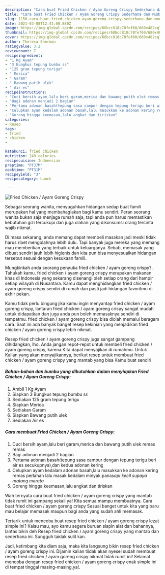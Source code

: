 ```yaml
---
description: "Cara buat Fried Chicken / Ayam Goreng Crispy Sederhana dan Mudah Dibuat"
title: "Cara buat Fried Chicken / Ayam Goreng Crispy Sederhana dan Mudah Dibuat"
slug: 1150-cara-buat-fried-chicken-ayam-goreng-crispy-sederhana-dan-mudah-dibuat
date: 2021-03-08T12:43:08.880Z
image: https://img-global.cpcdn.com/recipes/68bcc818c78fef60/680x482cq70/fried-chicken-ayam-goreng-crispy-foto-resep-utama.jpg
thumbnail: https://img-global.cpcdn.com/recipes/68bcc818c78fef60/680x482cq70/fried-chicken-ayam-goreng-crispy-foto-resep-utama.jpg
cover: https://img-global.cpcdn.com/recipes/68bcc818c78fef60/680x482cq70/fried-chicken-ayam-goreng-crispy-foto-resep-utama.jpg
author: Theresa Sherman
ratingvalue: 3.2
reviewcount: 7
recipeingredient:
- "1 Kg Ayam"
- "3 Bungkus tepung bumbu ss"
- "125 gram tepung terigu"
- " Merica"
- " Garam"
- " Bawang putih ulek"
- " Air es"
recipeinstructions:
- "Cuci bersih ayam,lalu beri garam,merica dan bawang putih ulek remas remas"
- "Bagi adonan menjadi 2 bagian"
- "Pertama adonan basah(tepung sasa campur dengan tepung terigu beri air es secukupnya),dan kedua adonan kering"
- "Celupkan ayam kedalam adonan basah,lalu masukkan ke adonan kering remas perlahan lalu masak kedalam minyak panas*api kecil supaya matang merata*"
- "Goreng hingga keemasan,lalu angkat dan tiriskan"
categories:
- Resep
tags:
- fried
- chicken
- 

katakunci: fried chicken  
nutrition: 240 calories
recipecuisine: Indonesian
preptime: "PT37M"
cooktime: "PT31M"
recipeyield: "3"
recipecategory: Lunch

---
```



![Fried Chicken / Ayam Goreng Crispy](https://img-global.cpcdn.com/recipes/68bcc818c78fef60/680x482cq70/fried-chicken-ayam-goreng-crispy-foto-resep-utama.jpg)

Sebagai seorang wanita, menyuguhkan hidangan sedap buat famili merupakan hal yang membahagiakan bagi kamu sendiri. Peran seorang  wanita bukan saja menjaga rumah saja, tapi anda pun harus memastikan kebutuhan gizi tercukupi dan juga olahan yang dikonsumsi orang tercinta wajib nikmat.

Di masa  sekarang, anda memang dapat membeli masakan jadi meski tidak harus ribet mengolahnya lebih dulu. Tapi banyak juga mereka yang memang mau memberikan yang terbaik untuk keluarganya. Sebab, memasak yang dibuat sendiri jauh lebih higienis dan kita pun bisa menyesuaikan hidangan tersebut sesuai dengan kesukaan famili. 



Mungkinkah anda seorang penyuka fried chicken / ayam goreng crispy?. Tahukah kamu, fried chicken / ayam goreng crispy merupakan makanan khas di Indonesia yang sekarang disenangi oleh setiap orang dari hampir setiap wilayah di Nusantara. Kamu dapat menghidangkan fried chicken / ayam goreng crispy sendiri di rumah dan pasti jadi hidangan favoritmu di akhir pekan.

Kamu tidak perlu bingung jika kamu ingin menyantap fried chicken / ayam goreng crispy, lantaran fried chicken / ayam goreng crispy sangat mudah untuk didapatkan dan juga anda pun boleh memasaknya sendiri di tempatmu. fried chicken / ayam goreng crispy bisa diolah memalui beragam cara. Saat ini ada banyak banget resep kekinian yang menjadikan fried chicken / ayam goreng crispy lebih nikmat.

Resep fried chicken / ayam goreng crispy juga sangat gampang dihidangkan, lho. Anda jangan repot-repot untuk membeli fried chicken / ayam goreng crispy, karena Kita dapat menyajikan di rumahmu. Untuk Kalian yang akan menyajikannya, berikut resep untuk membuat fried chicken / ayam goreng crispy yang mantab yang bisa Kamu buat sendiri.

<!--inarticleads1-->

##### Bahan-bahan dan bumbu yang dibutuhkan dalam menyiapkan Fried Chicken / Ayam Goreng Crispy:

1. Ambil 1 Kg Ayam
1. Siapkan 3 Bungkus tepung bumbu s*s*
1. Sediakan 125 gram tepung terigu
1. Siapkan  Merica
1. Sediakan  Garam
1. Siapkan  Bawang putih ulek
1. Sediakan  Air es




<!--inarticleads2-->

##### Cara membuat Fried Chicken / Ayam Goreng Crispy:

1. Cuci bersih ayam,lalu beri garam,merica dan bawang putih ulek remas remas
1. Bagi adonan menjadi 2 bagian
1. Pertama adonan basah(tepung sasa campur dengan tepung terigu beri air es secukupnya),dan kedua adonan kering
1. Celupkan ayam kedalam adonan basah,lalu masukkan ke adonan kering remas perlahan lalu masak kedalam minyak panas*api kecil supaya matang merata*
1. Goreng hingga keemasan,lalu angkat dan tiriskan




Wah ternyata cara buat fried chicken / ayam goreng crispy yang mantab tidak rumit ini gampang sekali ya! Kita semua mampu membuatnya. Cara buat fried chicken / ayam goreng crispy Sesuai banget untuk kita yang baru mau belajar memasak maupun bagi anda yang sudah ahli memasak.

Tertarik untuk mencoba buat resep fried chicken / ayam goreng crispy lezat simple ini? Kalau mau, ayo kamu segera buruan siapin alat dan bahannya, lantas bikin deh Resep fried chicken / ayam goreng crispy yang mantab dan sederhana ini. Sungguh taidak sulit kan. 

Jadi, ketimbang kita diam saja, maka kita langsung bikin resep fried chicken / ayam goreng crispy ini. Dijamin kalian tiidak akan nyesel sudah membuat resep fried chicken / ayam goreng crispy nikmat tidak rumit ini! Selamat mencoba dengan resep fried chicken / ayam goreng crispy enak simple ini di tempat tinggal masing-masing,ya!.

